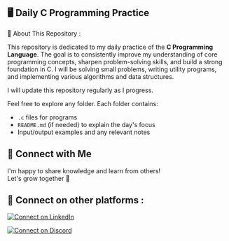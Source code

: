 ## 🖥️ **Daily C Programming Practice** 


📌 About This Repository : 

This repository is dedicated to my daily practice of the **C Programming Language**. 
The goal is to consistently improve my understanding of core programming concepts, sharpen problem-solving skills, and build a strong foundation in C. 
I will be solving small problems, writing utility programs, and implementing various algorithms and data structures.

I will update this repository regularly as I progress.

Feel free to explore any folder. Each folder contains:
- `.c` files for programs
- `README.md` (if needed) to explain the day's focus
- Input/output examples and any relevant notes

## 🤝 Connect with Me

I'm happy to share knowledge and learn from others!  
Let's grow together 🚀

## 🔗 Connect on other platforms : 
[![Connect on LinkedIn](https://img.shields.io/badge/Connect%20on%20LinkedIn-0A66C2?style=for-the-badge&logo=linkedin&logoColor=white)](https://www.linkedin.com/in/raghavendra-g204800/)

[![Connect on Discord](https://img.shields.io/badge/Connect%20on%20Discord-5865F2?style=for-the-badge&logo=discord&logoColor=white)](https://discord.com/users/sasly204800)




